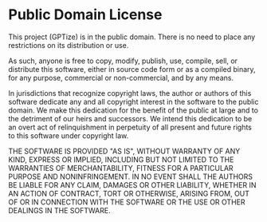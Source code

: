 # Public Domain License

This project (GPTize) is in the public domain. There is no need to place 
any restrictions on its distribution or use.

As such, anyone is free to copy, modify, publish, use, compile, sell, or 
distribute this software, either in source code form or as a compiled 
binary, for any purpose, commercial or non-commercial, and by any means.

In jurisdictions that recognize copyright laws, the author or authors of 
this software dedicate any and all copyright interest in the software to 
the public domain. We make this dedication for the benefit of the public 
at large and to the detriment of our heirs and successors. We intend this 
dedication to be an overt act of relinquishment in perpetuity of all 
present and future rights to this software under copyright law.

THE SOFTWARE IS PROVIDED "AS IS", WITHOUT WARRANTY OF ANY KIND, EXPRESS OR 
IMPLIED, INCLUDING BUT NOT LIMITED TO THE WARRANTIES OF MERCHANTABILITY, 
FITNESS FOR A PARTICULAR PURPOSE AND NONINFRINGEMENT. IN NO EVENT SHALL 
THE AUTHORS BE LIABLE FOR ANY CLAIM, DAMAGES OR OTHER LIABILITY, WHETHER 
IN AN ACTION OF CONTRACT, TORT OR OTHERWISE, ARISING FROM, OUT OF OR IN 
CONNECTION WITH THE SOFTWARE OR THE USE OR OTHER DEALINGS IN THE SOFTWARE.

